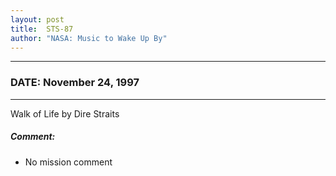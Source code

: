 ```yaml
---
layout: post
title:  STS-87
author: "NASA: Music to Wake Up By"
---
```


----
### DATE: November 24, 1997
----
Walk of Life by Dire Straits

##### Comment:
* No mission comment
